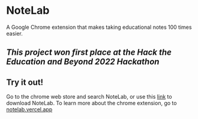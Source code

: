 # NoteLab
A Google Chrome extension that makes taking educational notes 100 times easier.

## *This project won first place at the Hack the Education and Beyond 2022 Hackathon*

## Try it out!
Go to the chrome web store and search NoteLab, or use this [link](https://chromewebstore.google.com/detail/notelab/geolaeooajdkifdkblgijpfnboegnphb) to download NoteLab. To learn more about the chrome extension, go to [notelab.vercel.app](notelab.vercel.app)
